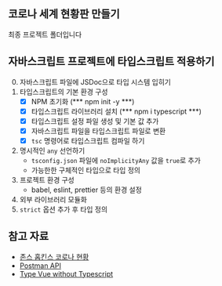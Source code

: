 ## 코로나 세계 현황판 만들기

최종 프로젝트 폴더입니다


## 자바스크립트 프로젝트에 타입스크립트 적용하기

0. 자바스크립트 파일에 JSDoc으로 타입 시스템 입히기
1. 타입스크립트의 기본 환경 구성
	- [x] NPM 초기화 (*** npm init -y ***)
	- [x] 타입스크립트 라이브러리 설치 (*** npm i typescript ***)
	- [x] 타입스크립트 설정 파일 생성 및 기본 값 추가
	- [x] 자바스크립트 파일을 타입스크립트 파일로 변환
	- [x] `tsc` 명령어로 타입스크립트 컴파일 하기
2. 명시적인 `any` 선언하기
	- `tsconfig.json` 파일에 `noImplicityAny` 값을 `true`로 추가
	- 가능한한 구체적인 타입으로 타입 정의
3. 프로젝트 환경 구성
	- babel, eslint, prettier 등의 환경 설정
4. 외부 라이브러리 모듈화
5. `strict` 옵션 추가 후 타입 정의

## 참고 자료

- [존스 홉킨스 코로나 현황](https://www.arcgis.com/apps/opsdashboard/index.html#/bda7594740fd40299423467b48e9ecf6)
- [Postman API](https://documenter.getpostman.com/view/10808728/SzS8rjbc?version=latest#27454960-ea1c-4b91-a0b6-0468bb4e6712)
- [Type Vue without Typescript](https://blog.usejournal.com/type-vue-without-typescript-b2b49210f0b)